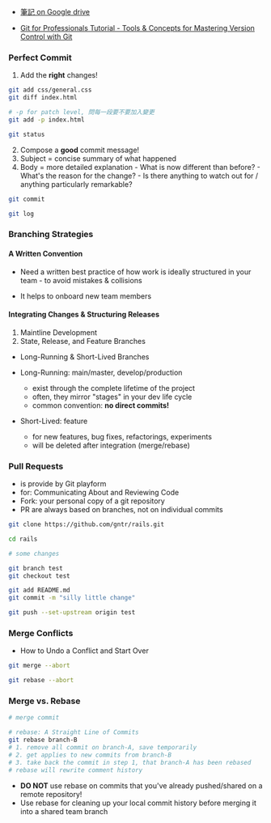 - [筆記 on Google drive](https://drive.google.com/drive/folders/0BzUPI2q-erA_bG5CMENIUUxWRlk?usp=sharing)

- [Git for Professionals Tutorial - Tools & Concepts for Mastering Version Control with Git](https://www.youtube.com/watch?v=Uszj_k0DGsg)

### Perfect Commit
  
1. Add the __right__ changes!

```sh
git add css/general.css
git diff index.html

# -p for patch level, 問每一段要不要加入變更
git add -p index.html

git status 
```

2. Compose a __good__ commit message!
  1. Subject = concise summary of what happened
  2. Body = more detailed explanation
    - What is now different than before?
    - What's the reason for the change?
    - Is there anything to watch out for / anything particularly remarkable?

```sh
git commit 

git log
```

### Branching Strategies

#### A Written Convention

- Need a written best practice of how work is ideally structured in your team - to avoid mistakes & collisions

- It helps to onboard new team members

#### Integrating Changes & Structuring Releases

1. Maintline Development
2. State, Release, and Feature Branches
  - Long-Running & Short-Lived Branches

- Long-Running: main/master, develop/production
  - exist through the complete lifetime of the project
  - often, they mirror "stages" in your dev life cycle
  - common convention: __no direct commits!__    
- Short-Lived: feature 
  - for new features, bug fixes, refactorings, experiments
  - will be deleted after integration (merge/rebase)


### Pull Requests

- is provide by Git playform
- for: Communicating About and Reviewing Code
- Fork: your personal copy of a git repository
- PR are always based on branches, not on individual commits

```sh
git clone https://github.com/gntr/rails.git

cd rails

# some changes

git branch test
git checkout test

git add README.md
git commit -m "silly little change"

git push --set-upstream origin test
```

### Merge Conflicts

- How to Undo a Conflict and Start Over

```sh
git merge --abort 

git rebase --abort 
```

### Merge vs. Rebase

```sh
# merge commit 

# rebase: A Straight Line of Commits
git rebase branch-B
# 1. remove all commit on branch-A, save temporarily 
# 2. get applies to new commits from branch-B
# 3. take back the commit in step 1, that branch-A has been rebased
# rebase will rewrite comment history
```

- __DO NOT__ use rebase on commits that you've already pushed/shared on a remote repository!
- Use rebase for cleaning up your local commit history before merging it into a shared team branch



